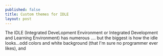 ```yaml
---
published: false
title: Custom themes for IDLE
layout: post
---
```

The IDLE (Integrated DeveLopment Environment or Integrated Development and Learning Environment) has numerous .... but the biggest is how the idle looks...odd colors and white background (that I'm sure no programmer ever likes), and 
